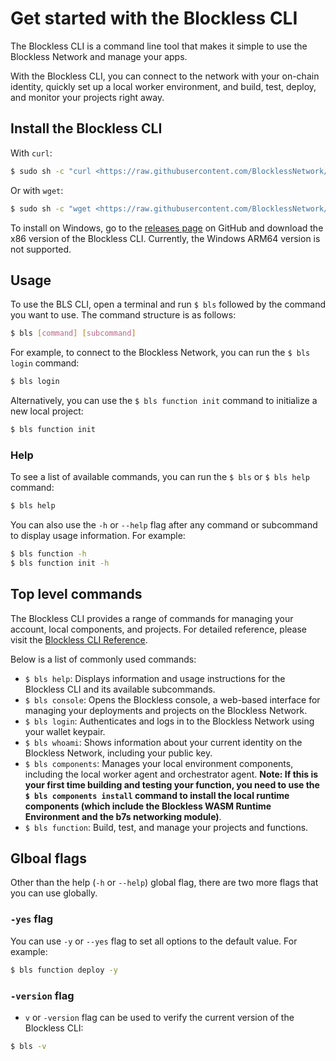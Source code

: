 # Get started with the Blockless CLI

The Blockless CLI is a command line tool that makes it simple to use the Blockless Network and manage your apps.

With the Blockless CLI, you can connect to the network with your on-chain identity, quickly set up a local worker environment, and build, test, deploy, and monitor your projects right away.

## Install the Blockless CLI

With `curl`:

```bash
$ sudo sh -c "curl <https://raw.githubusercontent.com/BlocklessNetwork/cli/main/download.sh> | bash"
```

Or with `wget`:

```bash
$ sudo sh -c "wget <https://raw.githubusercontent.com/BlocklessNetwork/cli/main/download.sh> -v -O download.sh; chmod +x download.sh; ./download.sh; rm -rf download.sh"
```

To install on Windows, go to the [releases page](https://github.com/blocklessnetwork/cli/releases) on GitHub and download the x86 version of the Blockless CLI. Currently, the Windows ARM64 version is not supported.

## Usage

To use the BLS CLI, open a terminal and run `$ bls` followed by the command you want to use. The command structure is as follows:

```bash
$ bls [command] [subcommand]
```

For example, to connect to the Blockless Network, you can run the `$ bls login` command:

```bash
$ bls login
```

Alternatively, you can use the `$ bls function init` command to initialize a new local project:

```bash
$ bls function init
```

### Help

To see a list of available commands, you can run the `$ bls` or `$ bls help` command:

```bash
$ bls help
```

You can also use the `-h` or `--help` flag after any command or subcommand to display usage information. For example:

```bash
$ bls function -h
$ bls function init -h
```

## Top level commands

The Blockless CLI provides a range of commands for managing your account, local components, and projects. For detailed reference, please visit the [Blockless CLI Reference](https://blockless.network/docs/cli-reference).

Below is a list of commonly used commands:

- `$ bls help`: Displays information and usage instructions for the Blockless CLI and its available subcommands.
- `$ bls console`: Opens the Blockless console, a web-based interface for managing your deployments and projects on the Blockless Network.
- `$ bls login`: Authenticates and logs in to the Blockless Network using your wallet keypair.
- `$ bls whoami`: Shows information about your current identity on the Blockless Network, including your public key.
- `$ bls components`: Manages your local environment components, including the local worker agent and orchestrator agent. **Note: If this is your first time building and testing your function, you need to use the `$ bls components install` command to install the local runtime components (which include the Blockless WASM Runtime Environment and the b7s networking module)**.
- `$ bls function`: Build, test, and manage your projects and functions.

## Glboal flags

Other than the help (`-h` or `--help`) global flag, there are two more flags that you can use globally.

### `-yes` flag

You can use `-y` or `--yes` flag to set all options to the default value. For example:

```bash
$ bls function deploy -y
```

### `-version` flag

- `v` or `-version` flag can be used to verify the current version of the Blockless CLI:

```bash
$ bls -v
```

